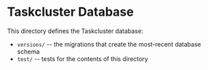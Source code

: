 # Taskcluster Database

This directory defines the Taskcluster database:

* `versions/` -- the migrations that create the most-recent database schema
* `test/` -- tests for the contents of this directory

